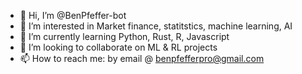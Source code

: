 - 👋 Hi, I’m @BenPfeffer-bot
- 👀 I’m interested in Market finance, statitstics, machine learning, AI
- 🌱 I’m currently learning Python, Rust, R, Javascript
- 💞️ I’m looking to collaborate on ML & RL projects
- 📫 How to reach me: by email @ benpfefferpro@gmail.com


<!---
BenPfeffer-bot/BenPfeffer-bot is a ✨ special ✨ repository because its `README.md` (this file) appears on your GitHub profile.
You can click the Preview link to take a look at your changes.
--->
